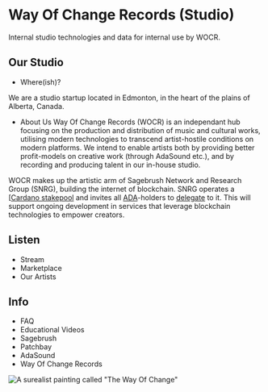 # Way Of Change Records (Studio)
Internal studio technologies and data for internal use by WOCR.

## Our Studio
- Where(ish)?

We are a studio startup located in Edmonton, in the heart of the plains of Alberta, Canada.
  - About Us
    Way Of Change Records (WOCR) is an independant hub focusing on the production and distribution of music and cultural works, utilising modern technologies to transcend artist-hostile conditions on modern platforms. We intend to enable artists both by providing better profit-models on creative work (through AdaSound etc.), and by recording and producing talent in our in-house studio.

WOCR makes up the artistic arm of Sagebrush Network and Research Group (SNRG), building the internet of blockchain. SNRG operates a [[Cardano stakepool](https://cexplorer.io/pool/pool1dkpt0xwf0wzh0xzkqzxlyygznj9pt8pw6sdze7cs8tdd26hc3v2) and invites all [ADA](https://cardano.org/what-is-ada/)-holders to [delegate](https://cardano.org/stake-pool-delegation/) to it. This will support ongoing development in services that leverage blockchain technologies to empower creators.
  
## Listen
  - Stream
  - Marketplace
  - Our Artists
  
## Info
  - FAQ
  - Educational Videos
  - Sagebrush
  - Patchbay
  - AdaSound
  - Way Of Change Records

![A surealist painting called "The Way Of Change"](https://github.com/wayofchange/studio/blob/main/images/surrealist%20way%20of%20change2.png)
